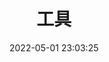 ---
pageComponent: 
  name: Catalogue
  data: 
    key: 03.工具
    imgUrl: https://cdn.jsdelivr.net/gh/su-dd/cdn/博客/网站使用/tools.png
    description: 工具使用方式记录
title: 工具
date: 2022-05-01 23:03:25
permalink: /tools
sidebar: false
article: false
comment: false
editLink: false
---